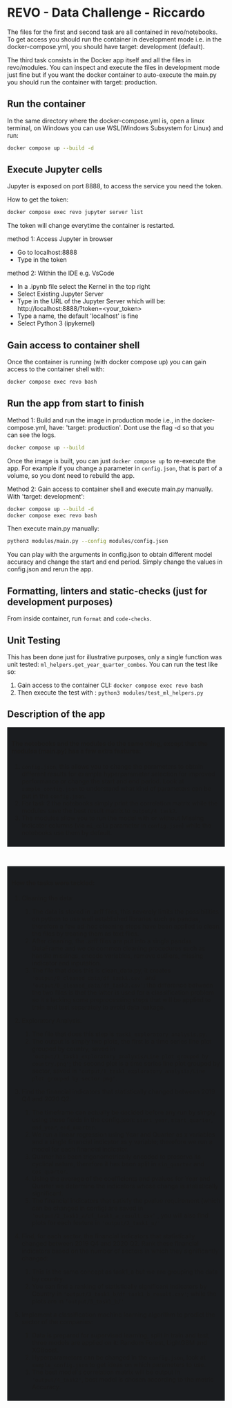 # REVO - Data Challenge - Riccardo

The files for the first and second task are all contained in revo/notebooks.
To get access you should run the container in development mode i.e. in the docker-compose.yml, you should have target: development (default).

The third task consists in the Docker app itself and all the files in revo/modules.
You can inspect and execute the files in development mode just fine but if you want the docker container to auto-execute the main.py you should run the container with target: production.

## Run the container
In the same directory where the docker-compose.yml is, open a linux terminal, on Windows you can use WSL(Windows Subsystem for Linux) and run:

```bash
docker compose up --build -d
```

## Execute Jupyter cells
Jupyter is exposed on port 8888, to access the service you need the token.

How to get the token:
```bash
docker compose exec revo jupyter server list
```
The token will change everytime the container is restarted.

method 1: Access Jupyter in browser
- Go to localhost:8888
- Type in the token

method 2: Within the IDE e.g. VsCode
- In a .ipynb file select the Kernel in the top right
- Select Existing Jupyter Server
- Type in the URL of the Jupyter Server which will be:
  http://localhost:8888/?token=<your_token>
- Type a name, the default 'localhost' is fine
- Select Python 3 (ipykernel)
  
## Gain access to container shell
Once the container is running (with docker compose up) you can gain access to the container shell with:

```bash
docker compose exec revo bash
```

## Run the app from start to finish

Method 1:
Build and run the image in production mode i.e., in the docker-compose.yml, have: 'target: production'.
Dont use the flag -d so that you can see the logs.
```bash
docker compose up --build
```
Once the image is built, you can just `docker compose up` to re-execute the app.
For example if you change a parameter in `config.json`, that is part of a volume, so you dont need to rebuild the app.


Method 2: Gain access to container shell and execute main.py manually.
With 'target: development': 
```bash
docker compose up --build -d
docker compose exec revo bash
```
Then execute main.py manually:
```bash
python3 modules/main.py --config modules/config.json
```
You can play with the arguments in config.json to obtain different model accuracy and change the start and end period. Simply change the values in config.json and rerun the app.
## Formatting, linters and static-checks (just for development purposes)

From inside container, run `format` and `code-checks`.

## Unit Testing

This has been done just for illustrative purposes, only a single function was unit tested: `ml_helpers.get_year_quarter_combos`.
You can run the test like so:
1. Gain access to the container CLI: `docker compose exec revo bash`
2. Then execute the test with : `python3 modules/test_ml_helpers.py`

## Description of the app

<div style="background-color: #1a1c1f; padding: 10px;">

#### The notebooks and the modules do the same thing, except that the modules (main.py) has a few extra features:
1. `config.json`, this allows you to change the parameters to obtain different results for example hyperparameter selection for improved performance or change the start and end period.
Look at `sample_config.json` to understand what kind of parameters can be put in the `config.json`.
2. For task 2 the notebooks simply print the correlation matrix while the modules save the best result matrix to `output/4_task2`.
3. The modules allow you to run the model with or without Missing Indicator columns (via `mi_cols` parameter in `config.json`) while the notebooks use them by default.
 </div>

&nbsp;

<div style="background-color: #1a1c1f; padding: 10px;">

#### How the tasks were tackled:

1.  Cleaning the data:
    1. The data is stored in .arff files, this severely limits the possibilities on python to use well established libraries such as pandas, therefore a few ad-hoc cleaning steps have been applied to clean the files by treating them as text files.
    2. After cleaning, the .arff files are put into a single pandas DataFrame and we do common cleaning procedures such as handle missings, encode variables, remove outliers, missing indicator and inputation.
    3. The file that does this is clean_data.py, it creates `'output/0_cleaned_data/df_task1.csv'` and  `'output/0_cleaned_data/df_task2.csv'`; the difference between the two files is that the latter is used for a classification problem so it s lacking some preprocessing steps that will be applied to train and test separately to avoid data leakage.

2. Exploratory Analysis:
   1. The file that does this step is `task1_exploratory_analysis.py`.
   2. The output is simply two plots, the first is a time series line plot grouped by country, saved in `'output/1_task1_exploratory_analysis/Line plot grouped by country.png'`; the second plot is a time series line plot grouped by sector, saved in `'output/1_task1_exploratory_analysis/Line plot grouped by sector.png'`.

3. Find the financial indicators that statistically changed between 2019 Q4 and 2020 Q2:
   1. The timeframe can actually be decided before any run by simply using these fields in the config.json: `start_year`, `start_quarter`, `end_year`, `end_quarter`.
   2. We run a linear regression using Year and Quarter as x variables and a single financial indicator as y variable; therefore we run a model for each financial indicator.
   3. Quarter has been trigonometrically encoded to preserve its cyclical nature, therefore it has been split in `sin_quarter` and `cos_quarter`.
   4. Using the average of the coefficients and pvalues for Year and Quarter we determine the indicators whose change is statistically significant.
   5. The financial indicators that satisfy the pvalue requirement (which can be changed in config) are saved in `'output/2_task1_a/df_task1_a_result.csv'` , you will also find plots for each feature in `'output/2_task1_a/'`

4. Find, for each sector, the financial indicators that statistically changed between 2019 Q4 and 2020 Q2. Rank these financial indicators based on the number of sectors in which they significantly changed:
   1. This is the same concept as task1_a but we are grouping the data by country.
   2. You can find a ranking of statistically significant indicators by Country in `'output/3_task1_b/df_task1_b_result.csv'`; while the plots are in `'output/3_task1_b/'`

5. Implement a classification machine learning algorithm to predict the sector of the companies:
   1. Data is prepared for supervised learning, split in train and test,  three models are applied on it: Random Forest, LightGBM and XGBoost.
   2. Hyperparameters can be changed in the `config.json`, look at `sample_config.json` to get ideas on which parameters to use.
   3. The best model's correlation matrix will be output in `'output/4_task2'`, best model is chosen according to the metric Accuracy.
